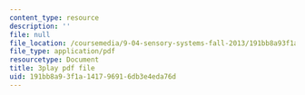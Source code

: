 ```yaml
---
content_type: resource
description: ''
file: null
file_location: /coursemedia/9-04-sensory-systems-fall-2013/191bb8a93f1a141796916db3e4eda76d_OAOec-To-84.pdf
file_type: application/pdf
resourcetype: Document
title: 3play pdf file
uid: 191bb8a9-3f1a-1417-9691-6db3e4eda76d
---
```


